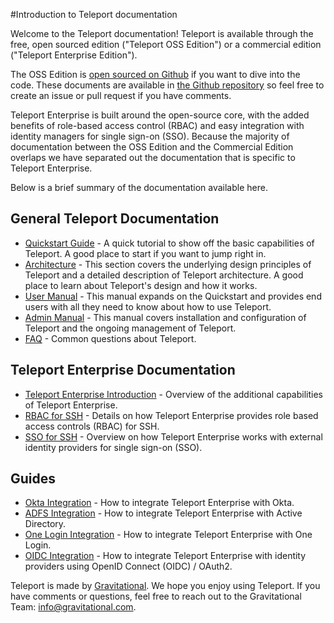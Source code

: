 #Introduction to Teleport documentation

Welcome to the Teleport documentation! Teleport is available through the free, open sourced edition ("Teleport OSS Edition") or a commercial edition ("Teleport Enterprise Edition"). 

The OSS Edition is [open sourced on Github](https://github.com/gravitational/teleport) if you want to dive into the code. These documents are available in [the Github repository](https://github.com/gravitational/teleport/tree/master/docs) so feel free to create an issue or pull request if you have comments. 

Teleport Enterprise is built around the open-source core, with the added benefits of role-based access control (RBAC) and easy integration with identity managers for single sign-on (SSO). Because the majority of documentation between the OSS Edition and the Commercial Edition overlaps we have separated out the documentation that is specific to Teleport Enterprise. 

Below is a brief summary of the documentation available here. 

## General Teleport Documentation

- [Quickstart Guide](https://gravitational.com/teleport/docs/quickstart/) - A quick tutorial to show off the basic capabilities of Teleport. A good place to start if you want to jump right in.
- [Architecture](https://gravitational.com/teleport/docs/architecture/) - This section covers the underlying design principles of Teleport and a detailed description of Teleport architecture. A good place to learn about Teleport's design and how it works.
- [User Manual](https://gravitational.com/teleport/docs/user-manual/) - This manual expands on the Quickstart and provides end users with all they need to know about how to use Teleport.
- [Admin Manual](https://gravitational.com/teleport/docs/admin-guide/) - This manual covers installation and configuration of Teleport and the ongoing management of Teleport.
- [FAQ](https://gravitational.com/teleport/docs/faq/) - Common questions about Teleport.

## Teleport Enterprise Documentation

- [Teleport Enterprise Introduction](https://gravitational.com/teleport/docs/enterprise/) - Overview of the additional capabilities of Teleport Enterprise.
- [RBAC for SSH](https://gravitational.com/teleport/docs/ssh_rbac/) - Details on how Teleport Enterprise provides role based access controls (RBAC) for SSH.
- [SSO for SSH](https://gravitational.com/teleport/docs/ssh_sso/) - Overview on how Teleport Enterprise works with external identity providers for single sign-on (SSO).

## Guides

- [Okta Integration](https://gravitational.com/teleport/docs/ssh_okta/) - How to integrate Teleport Enterprise with Okta.
- [ADFS Integration](https://gravitational.com/teleport/docs/ssh_adfs/) - How to integrate Teleport Enterprise with Active Directory.
- [One Login Integration](https://gravitational.com/teleport/docs/ssh_one_login/) - How to integrate Teleport Enterprise with One Login.
- [OIDC Integration](https://gravitational.com/teleport/docs/oidc/) - How to integrate Teleport Enterprise with identity providers using OpenID Connect (OIDC) / OAuth2.

Teleport is made by [Gravitational](https://gravitational.com/). We hope you enjoy using Teleport. If you have comments or questions, feel free to reach out to the Gravitational Team: [info@gravitational.com](mailto:info@gravitational.com).
